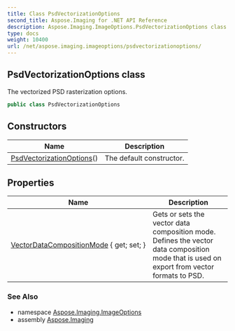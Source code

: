 ```yaml
---
title: Class PsdVectorizationOptions
second_title: Aspose.Imaging for .NET API Reference
description: Aspose.Imaging.ImageOptions.PsdVectorizationOptions class. The vectorized PSD rasterization options
type: docs
weight: 10400
url: /net/aspose.imaging.imageoptions/psdvectorizationoptions/
---
```

## PsdVectorizationOptions class

The vectorized PSD rasterization options.

```csharp
public class PsdVectorizationOptions
```

## Constructors

| Name | Description |
| --- | --- |
| [PsdVectorizationOptions](psdvectorizationoptions/)() | The default constructor. |

## Properties

| Name | Description |
| --- | --- |
| [VectorDataCompositionMode](../../aspose.imaging.imageoptions/psdvectorizationoptions/vectordatacompositionmode/) { get; set; } | Gets or sets the vector data composition mode. Defines the vector data composition mode that is used on export from vector formats to PSD. |

### See Also

* namespace [Aspose.Imaging.ImageOptions](../../aspose.imaging.imageoptions/)
* assembly [Aspose.Imaging](../../)


